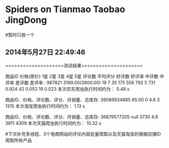 ﻿Spiders on Tianmao Taobao JingDong
============================

#暂时只放一个
## 2014年5月27日 22:49:46

====================测试结果=====================

商品ID 价格(原价) 1星 2星 3星 4星 5星 评论数 平均评分 好评数 好评率 中评数 中评率 差评数 差评率 :
967821 3199.00(3800.00) 19 7 35 175 556 792 5 731 0.924 42 0.053 19 0.023
本次京东爬虫执行时间约为： 0.48 s

商品ID、价格、评论数、评分、月销量、总库存:
39086934885 85.00 0 4.6 3 1315
本次淘宝爬虫执行时间约为： 1.13 s

商品ID、价格、评论数、评分、月销量、总库存:
36879577205 null 3730 4.8 3911 4309
本次天猫爬虫执行时间约为： 10.32 s



#下次补充多线程、3个电商网站的评论内容批量爬取以及天猫淘宝的根据店铺ID爬取所有产品